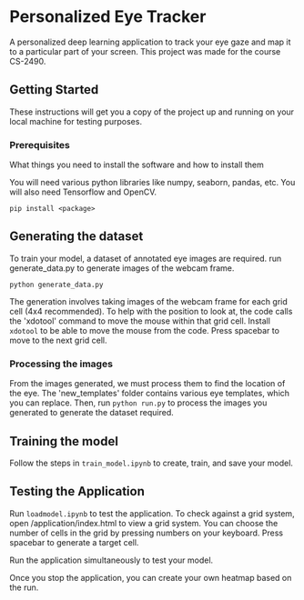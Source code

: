 # Personalized Eye Tracker

A personalized deep learning application to track your eye gaze and map it to a particular part of your screen. This project was made for the course CS-2490.

## Getting Started

These instructions will get you a copy of the project up and running on your local machine for testing purposes.

### Prerequisites

What things you need to install the software and how to install them

You will need various python libraries like numpy, seaborn, pandas, etc. You will also need Tensorflow and OpenCV.

```
pip install <package>
```

## Generating the dataset

To train your model, a dataset of annotated eye images are required. run generate_data.py to generate images of the webcam frame.

```
python generate_data.py
```

The generation involves taking images of the webcam frame for each grid cell (4x4 recommended). To help with the position to look at, the code calls the 'xdotool' command to move the mouse within that grid cell. Install ```xdotool``` to be able to move the mouse from the code.
Press spacebar to move to the next grid cell.

### Processing the images

From the images generated, we must process them to find the location of the eye. The 'new_templates' folder contains various eye templates, which you can replace. Then, run ```python run.py``` to process the images you generated to generate the dataset required.



## Training the model

Follow the steps in ```train_model.ipynb``` to create, train, and save your model.

## Testing the Application

Run ```loadmodel.ipynb``` to test the application. To check against a grid system, open /application/index.html to view a grid system. You can choose the number of cells in the grid by pressing numbers on your keyboard. Press spacebar to generate a target cell.

Run the application simultaneously to test your model.

Once you stop the application, you can create your own heatmap based on the run.


